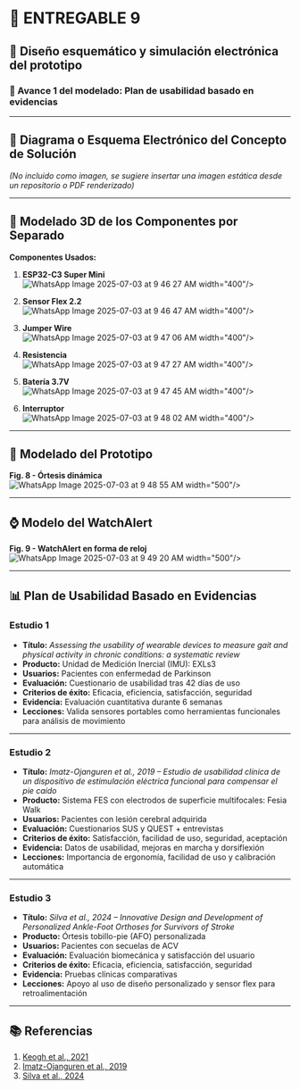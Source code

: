 # 🧩 ENTREGABLE 9

## 🎯 Diseño esquemático y simulación electrónica del prototipo

### 📍 Avance 1 del modelado: Plan de usabilidad basado en evidencias

---

## 📐 Diagrama o Esquema Electrónico del Concepto de Solución

*(No incluido como imagen, se sugiere insertar una imagen estática desde un repositorio o PDF renderizado)*

---

## 🧱 Modelado 3D de los Componentes por Separado

**Componentes Usados:**

1. **ESP32-C3 Super Mini**  
 ![WhatsApp Image 2025-07-03 at 9 46 27 AM](https://github.com/user-attachments/assets/e04b601c-7c6c-41f0-85ac-22566d13a6cb) width="400"/>

2. **Sensor Flex 2.2**  
   ![WhatsApp Image 2025-07-03 at 9 46 47 AM](https://github.com/user-attachments/assets/3642d4e3-d7ad-4379-a49a-379968ac1d63) width="400"/>

3. **Jumper Wire**  
   ![WhatsApp Image 2025-07-03 at 9 47 06 AM](https://github.com/user-attachments/assets/50374df0-6066-435d-827c-de46ac309c34) width="400"/>

4. **Resistencia**  
   ![WhatsApp Image 2025-07-03 at 9 47 27 AM](https://github.com/user-attachments/assets/741a4456-98b0-41ff-a253-bd6435f847c6) width="400"/>

5. **Batería 3.7V**  
  ![WhatsApp Image 2025-07-03 at 9 47 45 AM](https://github.com/user-attachments/assets/005a7ac5-1006-4f73-9500-dc2d0ff8a68f) width="400"/>

6. **Interruptor**  
   ![WhatsApp Image 2025-07-03 at 9 48 02 AM](https://github.com/user-attachments/assets/463554c9-5369-4886-a8a0-4a3eec49597d) width="400"/>

---

## 🧩 Modelado del Prototipo

**Fig. 8 - Órtesis dinámica**  
 ![WhatsApp Image 2025-07-03 at 9 48 55 AM](https://github.com/user-attachments/assets/08d1c697-0fc0-45e3-8586-6c55a81405f0) width="500"/>

---

## ⌚ Modelo del WatchAlert

**Fig. 9 - WatchAlert en forma de reloj**  
![WhatsApp Image 2025-07-03 at 9 49 20 AM](https://github.com/user-attachments/assets/ef2ba32c-fc54-4bee-9ed1-dcf88af34e44)  width="500"/>

---

## 📊 Plan de Usabilidad Basado en Evidencias

### Estudio 1

- **Título:** *Assessing the usability of wearable devices to measure gait and physical activity in chronic conditions: a systematic review*
- **Producto:** Unidad de Medición Inercial (IMU): EXLs3
- **Usuarios:** Pacientes con enfermedad de Parkinson
- **Evaluación:** Cuestionario de usabilidad tras 42 días de uso
- **Criterios de éxito:** Eficacia, eficiencia, satisfacción, seguridad
- **Evidencia:** Evaluación cuantitativa durante 6 semanas
- **Lecciones:** Valida sensores portables como herramientas funcionales para análisis de movimiento

---

### Estudio 2

- **Título:** *Imatz-Ojanguren et al., 2019 – Estudio de usabilidad clínica de un dispositivo de estimulación eléctrica funcional para compensar el pie caído*
- **Producto:** Sistema FES con electrodos de superficie multifocales: Fesia Walk
- **Usuarios:** Pacientes con lesión cerebral adquirida
- **Evaluación:** Cuestionarios SUS y QUEST + entrevistas
- **Criterios de éxito:** Satisfacción, facilidad de uso, seguridad, aceptación
- **Evidencia:** Datos de usabilidad, mejoras en marcha y dorsiflexión
- **Lecciones:** Importancia de ergonomía, facilidad de uso y calibración automática

---

### Estudio 3

- **Título:** *Silva et al., 2024 – Innovative Design and Development of Personalized Ankle-Foot Orthoses for Survivors of Stroke*
- **Producto:** Órtesis tobillo-pie (AFO) personalizada
- **Usuarios:** Pacientes con secuelas de ACV
- **Evaluación:** Evaluación biomecánica y satisfacción del usuario
- **Criterios de éxito:** Eficacia, eficiencia, satisfacción, seguridad
- **Evidencia:** Pruebas clínicas comparativas
- **Lecciones:** Apoyo al uso de diseño personalizado y sensor flex para retroalimentación

---

## 📚 Referencias

1. [Keogh et al., 2021](https://doi.org/10.1186/s12984-021-00931-2)  
2. [Imatz-Ojanguren et al., 2019](https://journals.sagepub.com/doi/full/10.1177/2055668319862141)  
3. [Silva et al., 2024](https://www.researchprotocols.org/2024/1/e52365)
